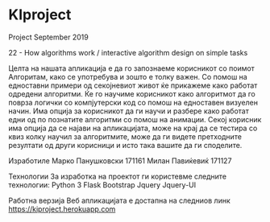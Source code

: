 # KIproject
Project September 2019

22 - How algorithms work / interactive algorithm design on simple tasks

Целта на нашата апликација е да го запознаеме корисникот со поимот Алгоритам, како се употребува и зошто е толку важен.
Со помош на едноставни примери од секојневиот живот ќе прикажеме како работат одредени алгоритми.
Ќе го научиме корисникот како алгоритмот да го поврза логички со компјутерски код со помош на едноставен визуелен начин.
Има опција за корисникот да ги научи и разбере како работат едни од по познатите алгоритми со помош на анимации.
Секој корисник има опција да се најави на апликацијата, може на крај да се тестира со квиз колку научил за алгоритмите, може да ги видете претходните резултати од други корисници и исто така вашите да ги споделите.

Изработиле
Марко Панушковски 171161
Милан Павиќевиќ 171127

Технологии
За изработка на проектот ги користевме следните технологии:
Python 3
Flask
Bootstrap
Jquery
Jquery-UI

Работна верзија
Веб апликацијата е достапна на следниов линк https://kiproject.herokuapp.com

